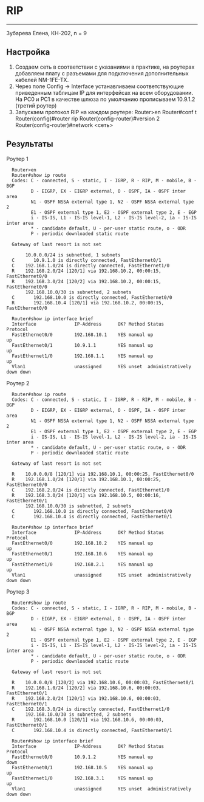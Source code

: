 # RIP
------
Зубарева Елена, КН-202, n = 9

## Настройка
1) Создаем сеть в соответствии с указаниями в практике, на роутерах добавляем плату с разъемами для подключения дополнительных кабелей NM-1FE-TX. 
2) Через поле Config -> Interface устанавливаем соответствующие приведенным таблицам IP для интерфейсах на всем оборудовании. На PC0 и PC1 в качестве шлюза по умолчанию прописываем 10.9.1.2 (третий роутер)
3) Запускаем протокол RIP на каждом роутере:
  Router>en
  Router#conf t
  Router(config)#router rip
  Router(config-router)#version 2
  Router(config-router)#network <сеть>

## Результаты
Роутер 1

      Router>en
      Router#show ip route
      Codes: C - connected, S - static, I - IGRP, R - RIP, M - mobile, B - BGP
             D - EIGRP, EX - EIGRP external, O - OSPF, IA - OSPF inter area
             N1 - OSPF NSSA external type 1, N2 - OSPF NSSA external type 2
             E1 - OSPF external type 1, E2 - OSPF external type 2, E - EGP
             i - IS-IS, L1 - IS-IS level-1, L2 - IS-IS level-2, ia - IS-IS inter area
             * - candidate default, U - per-user static route, o - ODR
             P - periodic downloaded static route

      Gateway of last resort is not set

           10.0.0.0/24 is subnetted, 1 subnets
      C       10.9.1.0 is directly connected, FastEthernet0/1
      C    192.168.1.0/24 is directly connected, FastEthernet1/0
      R    192.168.2.0/24 [120/1] via 192.168.10.2, 00:00:15, FastEthernet0/0
      R    192.168.3.0/24 [120/2] via 192.168.10.2, 00:00:15, FastEthernet0/0
           192.168.10.0/30 is subnetted, 2 subnets
      C       192.168.10.0 is directly connected, FastEthernet0/0
      R       192.168.10.4 [120/1] via 192.168.10.2, 00:00:15, FastEthernet0/0
      
      Router#show ip interface brief
      Interface              IP-Address      OK? Method Status                Protocol 
      FastEthernet0/0        192.168.10.1    YES manual up                    up 
      FastEthernet0/1        10.9.1.1        YES manual up                    up 
      FastEthernet1/0        192.168.1.1     YES manual up                    up 
      Vlan1                  unassigned      YES unset  administratively down down
      
Роутер 2

      Router#show ip route
      Codes: C - connected, S - static, I - IGRP, R - RIP, M - mobile, B - BGP
             D - EIGRP, EX - EIGRP external, O - OSPF, IA - OSPF inter area
             N1 - OSPF NSSA external type 1, N2 - OSPF NSSA external type 2
             E1 - OSPF external type 1, E2 - OSPF external type 2, E - EGP
             i - IS-IS, L1 - IS-IS level-1, L2 - IS-IS level-2, ia - IS-IS inter area
             * - candidate default, U - per-user static route, o - ODR
             P - periodic downloaded static route

      Gateway of last resort is not set

      R    10.0.0.0/8 [120/1] via 192.168.10.1, 00:00:25, FastEthernet0/0
      R    192.168.1.0/24 [120/1] via 192.168.10.1, 00:00:25, FastEthernet0/0
      C    192.168.2.0/24 is directly connected, FastEthernet1/0
      R    192.168.3.0/24 [120/1] via 192.168.10.5, 00:00:16, FastEthernet0/1
           192.168.10.0/30 is subnetted, 2 subnets
      C       192.168.10.0 is directly connected, FastEthernet0/0
      C       192.168.10.4 is directly connected, FastEthernet0/1

      Router#show ip interface brief
      Interface              IP-Address      OK? Method Status                Protocol 
      FastEthernet0/0        192.168.10.2    YES manual up                    up 
      FastEthernet0/1        192.168.10.6    YES manual up                    up 
      FastEthernet1/0        192.168.2.1     YES manual up                    up 
      Vlan1                  unassigned      YES unset  administratively down down

Роутер 3

      
      Router#show ip route
      Codes: C - connected, S - static, I - IGRP, R - RIP, M - mobile, B - BGP
             D - EIGRP, EX - EIGRP external, O - OSPF, IA - OSPF inter area
             N1 - OSPF NSSA external type 1, N2 - OSPF NSSA external type 2
             E1 - OSPF external type 1, E2 - OSPF external type 2, E - EGP
             i - IS-IS, L1 - IS-IS level-1, L2 - IS-IS level-2, ia - IS-IS inter area
             * - candidate default, U - per-user static route, o - ODR
             P - periodic downloaded static route

      Gateway of last resort is not set

      R    10.0.0.0/8 [120/2] via 192.168.10.6, 00:00:03, FastEthernet0/1
      R    192.168.1.0/24 [120/2] via 192.168.10.6, 00:00:03, FastEthernet0/1
      R    192.168.2.0/24 [120/1] via 192.168.10.6, 00:00:03, FastEthernet0/1
      C    192.168.3.0/24 is directly connected, FastEthernet1/0
           192.168.10.0/30 is subnetted, 2 subnets
      R       192.168.10.0 [120/1] via 192.168.10.6, 00:00:03, FastEthernet0/1
      C       192.168.10.4 is directly connected, FastEthernet0/1
      
      Router#show ip interface brief
      Interface              IP-Address      OK? Method Status                Protocol 
      FastEthernet0/0        10.9.1.2        YES manual up                    down 
      FastEthernet0/1        192.168.10.5    YES manual up                    up 
      FastEthernet1/0        192.168.3.1     YES manual up                    up 
      Vlan1                  unassigned      YES unset  administratively down down
